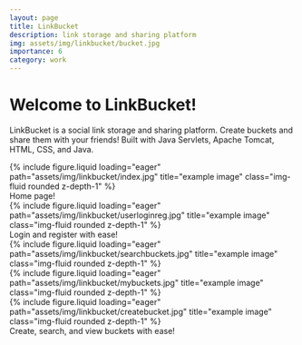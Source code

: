 ```yaml
---
layout: page
title: LinkBucket
description: link storage and sharing platform
img: assets/img/linkbucket/bucket.jpg
importance: 6
category: work
---
```


# Welcome to LinkBucket!
LinkBucket is a social link storage and sharing platform. Create buckets and share them with your friends! Built with Java Servlets, Apache Tomcat, HTML, CSS, and Java.

<div class="row">
    <div class="col-sm mt-3 mt-md-0">
        {% include figure.liquid loading="eager" path="assets/img/linkbucket/index.jpg" title="example image" class="img-fluid rounded z-depth-1" %}
    </div>
</div>
<div class="caption">
    Home page!
</div>
<div class="row">
    <div class="col-sm mt-3 mt-md-0">
        {% include figure.liquid loading="eager" path="assets/img/linkbucket/userloginreg.jpg" title="example image" class="img-fluid rounded z-depth-1" %}
    </div>
</div>
<div class="caption">
    Login and register with ease!
</div>

<div class="row">
    <div class="col-sm mt-3 mt-md-0">
        {% include figure.liquid loading="eager" path="assets/img/linkbucket/searchbuckets.jpg" title="example image" class="img-fluid rounded z-depth-1" %}
    </div>
    <div class="col-sm mt-3 mt-md-0">
        {% include figure.liquid loading="eager" path="assets/img/linkbucket/mybuckets.jpg" title="example image" class="img-fluid rounded z-depth-1" %}
    </div>
    <div class="col-sm mt-3 mt-md-0">
        {% include figure.liquid loading="eager" path="assets/img/linkbucket/createbucket.jpg" title="example image" class="img-fluid rounded z-depth-1" %}
    </div>
</div>
<div class="caption">
    Create, search, and view buckets with ease!
</div>

